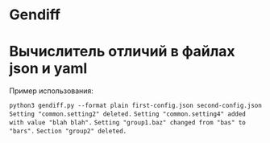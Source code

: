 # Gendiff
# Вычислитель отличий в файлах json и yaml


Пример использования:

`
python3 gendiff.py --format plain first-config.json second-config.json
`
`
Setting "common.setting2" deleted.
`
`
Setting "common.setting4" added with value "blah blah".
`
`
Setting "group1.baz" changed from "bas" to "bars".
`
`
Section "group2" deleted.
`

